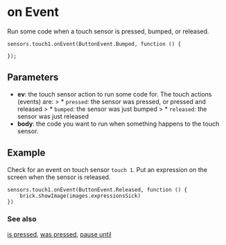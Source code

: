 # on Event

Run some code when a touch sensor is pressed, bumped, or released.

```sig
sensors.touch1.onEvent(ButtonEvent.Bumped, function () {

});
```

## Parameters

* **ev**: the touch sensor action to run some code for. The touch actions (events) are: > * `pressed`: the sensor was pressed, or pressed and released > * `bumped`: the sensor was just bumped > * `released`: the sensor was just released
* **body**: the code you want to run when something happens to the touch sensor.

## Example

Check for an event on touch sensor `touch 1`. Put an expression on the screen when the sensor is released.

```blocks
sensors.touch1.onEvent(ButtonEvent.Released, function () {
    brick.showImage(images.expressionsSick)
})
```

### See also

[is pressed](/reference/sensors/touch-sensor/is-pressed), [was pressed](/reference/sensors/touch-sensor/was-pressed), [pause until](/reference/sensors/touch-sensor/pause-until)